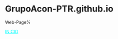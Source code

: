 # GrupoAcon-PTR.github.io
Web-Page%


<a href="Pica-de-matas/index.html">INICIO<a/>

  
  
  <style>
    
    *{
      backgraund: black;
    }
    a{
      color: cyan;
      
      
    }
    
  </style>
